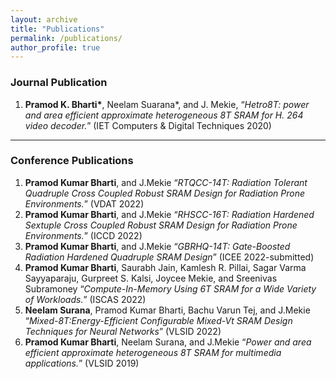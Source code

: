 ```yaml
---
layout: archive
title: "Publications"
permalink: /publications/
author_profile: true
---
```

### Journal Publication
1. **Pramod K. Bharti\***, Neelam Suarana\*, and J. Mekie, “_Hetro8T: power and area efficient approximate heterogeneous 8T SRAM for H. 264 video decoder._” (IET Computers & Digital Techniques 2020)

---
### Conference Publications

1. **Pramod Kumar Bharti**, and J.Mekie “_RTQCC-14T: Radiation Tolerant Quadruple Cross Coupled Robust SRAM Design for Radiation Prone Environments._” (VDAT 2022)
2. **Pramod Kumar Bharti**, and J.Mekie “_RHSCC-16T: Radiation Hardened Sextuple Cross Coupled Robust SRAM Design for Radiation Prone Environments._” (ICCD 2022)
3. **Pramod Kumar Bharti**, and J.Mekie “_GBRHQ-14T: Gate-Boosted Radiation Hardened Quadruple SRAM Design_” (ICEE 2022-submitted)
4. **Pramod Kumar Bharti**, Saurabh Jain, Kamlesh R. Pillai, Sagar Varma Sayyaparaju, Gurpreet S. Kalsi, Joycee Mekie, and Sreenivas Subramoney “_Compute-In-Memory Using 6T SRAM for a Wide Variety of Workloads._” (ISCAS 2022)
5. **Neelam Surana**, Pramod Kumar Bharti, Bachu Varun Tej, and J.Mekie “_Mixed-8T:Energy-Efficient Configurable Mixed-Vt SRAM Design Techniques for Neural Networks_” (VLSID 2022)
6. **Pramod Kumar Bharti**, Neelam Surana, and J.Mekie “_Power and area efficient approximate heterogeneous 8T SRAM for multimedia applications._” (VLSID 2019)



